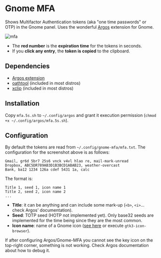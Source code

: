 # Gnome MFA

Shows Multifactor Authentication tokens (aka "one time passwords" or OTP) in the Gnome panel.
Uses the wonderful [Argos](https://github.com/p-e-w/argos/) extension
for Gnome.

![mfa](mfa.png)

* The **red number** is the **expiration time** for the tokens in seconds.
* If you **click any entry**, the **token is copied** to the clipboard.

## Dependencies
* [Argos extension](https://github.com/p-e-w/argos/)
* [oathtool](http://www.nongnu.org/oath-toolkit/) (included in most distros)
* [xclip](https://github.com/astrand/xclip) (included in most distros)

## Installation
Copy ```mfa.5s.sh``` to ```~/.config/argos``` and grant it execution permission (```chmod +x ~/.config/argos/mfa.5s.sh```).

## Configuration
By default the tokens are read from ```~/.config/gnome-mfa/mfa.txt```.
The configuration for the screenshot above is as follows:
```
Gmail, gr6d 5br7 25s6 vnck v4vl hlao re, mail-mark-unread
Dropbox, ABC5DR789AB3D1B3BCD1ABAB23, weather-overcast
Bank, ba12 1234 126a cdef 5431 1a, calc
```

The format is:

```
Title 1, seed 1, icon name 1
Title 2, seed 2, icon name 2
...
```

* **Title**: it can be anything and can include some mark-up (```<b>```, ```<i>```... check
Argos' documentation). 
* **Seed**: TOTP seed (HOTP not implemented yet). Only base32 seeds are implemented for the time being since they are the most common.
* **Icon name**: name of a Gnome icon ([see here](https://developer.gnome.org/icon-naming-spec/#names) or execute `gtk3-icon-browser`).

If after configuring Argos/Gnome-MFA you cannot see the key icon on the top-right corner, something is not working. Check Argos documentation about how to debug it. 

